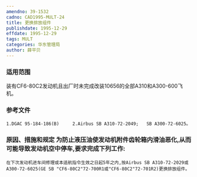 ```yaml
---
amendno: 39-1532
cadno: CAD1995-MULT-24
title: 更换排放组件
publishdate: 1995-12-29
effdate: 1995-12-29
tags: MULT
categories: 华东管理局
author: 薛平贝
---
```


### 适用范围 
装有CF6-80C2发动机且出厂时未完成改装10656的全部A310和A300-600飞机。

### 参考文件
    1.DGAC 95-184-186(B)     2.Airbus SB A310-72-2049;   SB A300-72-6025。

### 原因、措施和规定     为防止液压油使发动机附件齿轮箱内滑油恶化,从而可能导致发动机空中停车,要求完成下列工作: 
    在下次发动机进车间修理或本适航指令生效之日起5年之内,按Airbus SB A310-72-2029或A300-72-6025(GE SB "CF6-80C2"72-700R1或"CF6-80C2"72-701R2)更换排放组件。
